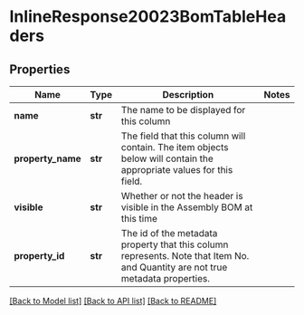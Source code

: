 # InlineResponse20023BomTableHeaders

## Properties
Name | Type | Description | Notes
------------ | ------------- | ------------- | -------------
**name** | **str** | The name to be displayed for this column | 
**property_name** | **str** | The field that this column will contain. The item             objects below will contain the appropriate values for this field. | 
**visible** | **str** | Whether or not the header is visible in the Assembly             BOM at this time | 
**property_id** | **str** | The id of the metadata property that this column             represents. Note that Item No. and Quantity are not true metadata properties. | 

[[Back to Model list]](../README.md#documentation-for-models) [[Back to API list]](../README.md#documentation-for-api-endpoints) [[Back to README]](../README.md)


